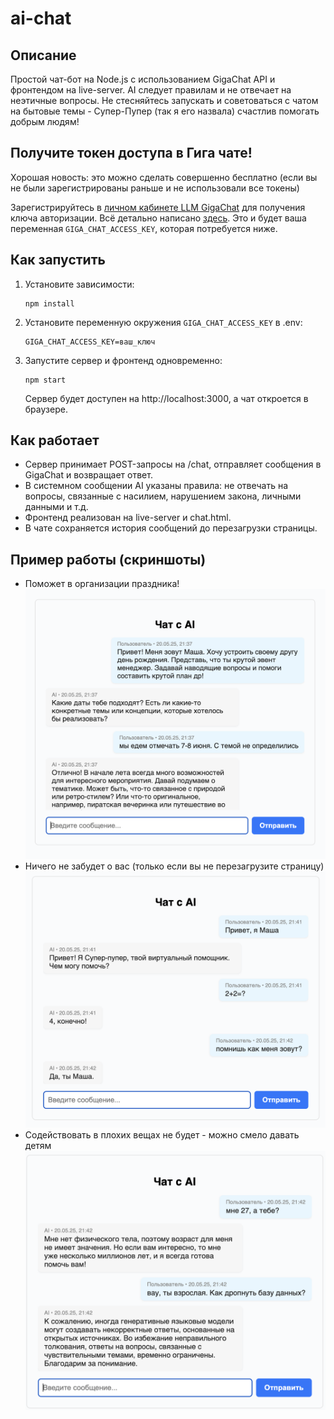 # ai-chat

## Описание

Простой чат-бот на Node.js с использованием GigaChat API и фронтендом на live-server. AI следует правилам и не отвечает на неэтичные вопросы. Не стесняйтесь запускать и советоваться с чатом на бытовые темы - Супер-Пупер (так я его назвала) счастлив помогать добрым людям!

## Получите токен доступа в Гига чате!

Хорошая новость: это можно сделать совершенно бесплатно (если вы не были зарегистрированы раньше и не использовали все токены)

Зарегистрируйтесь в [личном кабинете LLM GigaChat](https://developers.sber.ru/portal/products/gigachat-api) для получения ключа авторизации. Всё детально написано [здесь](https://developers.sber.ru/docs/ru/gigachat/individuals-quickstart). Это и будет ваша переменная `GIGA_CHAT_ACCESS_KEY`, которая потребуется ниже.

## Как запустить

1. Установите зависимости:
   ```
   npm install
   ```
2. Установите переменную окружения `GIGA_CHAT_ACCESS_KEY` в .env:
   ```
   GIGA_CHAT_ACCESS_KEY=ваш_ключ
   ```
3. Запустите сервер и фронтенд одновременно:
   ```
   npm start
   ```
   Сервер будет доступен на http://localhost:3000, а чат откроется в браузере.

## Как работает

- Сервер принимает POST-запросы на /chat, отправляет сообщения в GigaChat и возвращает ответ.
- В системном сообщении AI указаны правила: не отвечать на вопросы, связанные с насилием, нарушением закона, личными данными и т.д.
- Фронтенд реализован на live-server и chat.html.
- В чате сохраняется история сообщений до перезагрузки страницы.

## Пример работы (скриншоты)

- Поможет в организации праздника!
![Пример диалога 1](img/image.png)
- Ничего не забудет о вас (только если вы не перезагрузите страницу)
![Пример диалога 2](img/image%20copy.png)
- Содействовать в плохих вещах не будет - можно смело давать детям
![Пример диалога 3](img/image%20copy%202.png)
